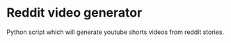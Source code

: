 # Reddit video generator
 Python script which will generate youtube shorts videos from reddit stories.
